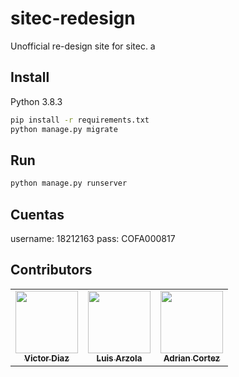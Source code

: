 # sitec-redesign

Unofficial re-design site for sitec. a

## Install
Python 3.8.3
```bash
pip install -r requirements.txt
python manage.py migrate
```

## Run
```bash
python manage.py runserver
```

## Cuentas
username: 18212163  pass: COFA000817

## Contributors

<table>
  <tr>
    <td align="center"><a href="https://github.com/DictaVizor"><img src="https://avatars.githubusercontent.com/u/85518500?v=4" width="100px;" alt=""/><br /><sub><b>Victor Diaz</b></sub></a><br /></td>
        <td align="center"><a href="https://github.com/ArzolaG"><img src="https://avatars.githubusercontent.com/u/85518500?v=4" width="100px;" alt=""/><br /><sub><b>Luis Arzola</b></sub></a><br /></td>
        <td align="center"><a href="https://github.com/JaibaSuprema"><img src="https://avatars.githubusercontent.com/u/85518500?v=4" width="100px;" alt=""/><br /><sub><b>Adrian Cortez</b></sub></a><br /></td>
  </tr>
<table>
